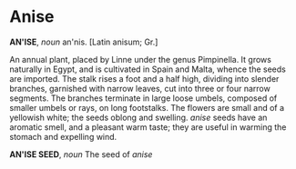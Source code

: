 # Anise

**AN'ISE**, _noun_ an'nis. \[Latin anisum; Gr.\]

An annual plant, placed by Linne under the genus Pimpinella. It grows naturally in Egypt, and is cultivated in Spain and Malta, whence the seeds are imported. The stalk rises a foot and a half high, dividing into slender branches, garnished with narrow leaves, cut into three or four narrow segments. The branches terminate in large loose umbels, composed of smaller umbels or rays, on long footstalks. The flowers are small and of a yellowish white; the seeds oblong and swelling. _anise_ seeds have an aromatic smell, and a pleasant warm taste; they are useful in warming the stomach and expelling wind.

**AN'ISE SEED**, _noun_ The seed of _anise_